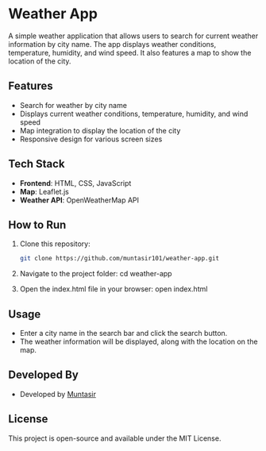 # Weather App

A simple weather application that allows users to search for current weather information by city name. The app displays weather conditions, temperature, humidity, and wind speed. It also features a map to show the location of the city.

## Features

- Search for weather by city name
- Displays current weather conditions, temperature, humidity, and wind speed
- Map integration to display the location of the city
- Responsive design for various screen sizes

## Tech Stack

- **Frontend**: HTML, CSS, JavaScript
- **Map**: Leaflet.js
- **Weather API**: OpenWeatherMap API

## How to Run

1. Clone this repository:
   ```bash
   git clone https://github.com/muntasir101/weather-app.git

2. Navigate to the project folder:
    cd weather-app

3. Open the index.html file in your browser:
    open index.html

## Usage
- Enter a city name in the search bar and click the search button.
- The weather information will be displayed, along with the location on the map.

## Developed By
- Developed by <a href="https://github.com/Muntasir101" target="_blank">Muntasir</a>

## License
This project is open-source and available under the MIT License.

